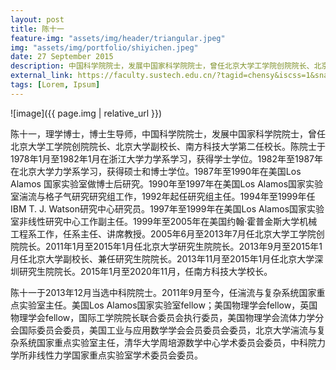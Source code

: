 ```yaml
---
layout: post
title: 陈十一
feature-img: "assets/img/header/triangular.jpeg"
img: "assets/img/portfolio/shiyichen.jpeg"
date: 27 September 2015
description: 中国科学院院士，发展中国家科学院院士，曾任北京大学工学院创院院长、北京大学副校长、南方科技大学第二任校长
external_link: https://faculty.sustech.edu.cn/?tagid=chensy&iscss=1&snapid=1&orderby=date&go=1
tags: [Lorem, Ipsum]
---
```


![image]({{ page.img | relative_url }})

陈十一，理学博士，博士生导师，中国科学院院士，发展中国家科学院院士，曾任北京大学工学院创院院长、北京大学副校长、南方科技大学第二任校长。陈院士于1978年1月至1982年1月在浙江大学力学系学习，获得学士学位。1982年至1987年在北京大学力学系学习，获得硕士和博士学位。1987年至1990年在美国Los Alamos 国家实验室做博士后研究。1990年至1997年在美国Los Alamos国家实验室湍流与格子气研究研究组工作，1992年起任研究组主任。1994年至1999年任IBM T. J. Watson研究中心研究员。1997年至1999年在美国Los Alamos国家实验室非线性研究中心工作副主任。1999年至2005年在美国约翰·霍普金斯大学机械工程系工作，任系主任、讲席教授。2005年6月至2013年7月任北京大学工学院创院院长。2011年1月至2015年1月任北京大学研究生院院长。2013年9月至2015年1月任北京大学副校长、兼任研究生院院长。2013年11月至2015年1月任北京大学深圳研究生院院长。2015年1月至2020年11月，任南方科技大学校长。

陈十一于2013年12月当选中科院院士。2011年9月至今，任湍流与复杂系统国家重点实验室主任。美国Los Alamos国家实验室fellow；美国物理学会fellow，英国物理学会fellow，国际工学院院长联合委员会执行委员，美国物理学会流体力学分会国际委员会委员，美国工业与应用数学学会会员委员会委员，北京大学湍流与复杂系统国家重点实验室主任，清华大学周培源数学中心学术委员会委员，中科院力学所非线性力学国家重点实验室学术委员会委员。
